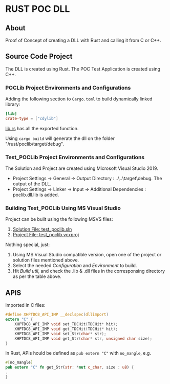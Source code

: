 # RUST POC DLL

## About
Proof of Concept of creating a DLL with Rust and calling it from C or C++.

## Source Code Project 
The DLL is created using Rust.
The POC Test Application is created using C++.

### POCLib Project Environments and Configurations
Adding the following section to `Cargo.toml` to build dynamically linked library:
```TOML
[lib]
crate-type = ["cdylib"]
```

[lib.rs](./rust/poclib/src/lib.rs) has all the exported function.

Using `cargo build` will generate the dll on the folder "/rust/poclib/target/debug".

### Test_POCLib Project Environments and Configurations
The Solution and Project are created using Microsoft Visual Studio 2019.
  * Project Settings -> General -> Output Directory : ..\\..\\target\\debug. The output of the DLL.
  * Project Settings -> Linker -> Input => Additional Dependencies : poclib.dll.lib is added.

### Building Test_POCLib Using MS Visual Studio
Project can be built using the following MSVS files:
1. [Solution File: test_poclib.sln](./rust/poclib/test_poclib.sln)
2. [Project File: test_poclib.vcxproj](./rust/poclib/test_poclib/test_poclib/test_poclib.vcxproj)

Nothing special, just:
1. Using MS Visual Studio compatible version, open one of the project or solution files mentioned above.
2. Select the needed _Configuration_ and _Environment_ to build.
3. Hit _Build util_, and check the .lib & .dll files in the corresponsing directory as per the table above.

## APIS
Imported in C files:
```C
#define XHPTDC8_API_IMP __declspec(dllimport)
extern "C" {
	XHPTDC8_API_IMP void set_TDCHit(TDCHit* hit);
	XHPTDC8_API_IMP void get_TDCHit(TDCHit* hit);
	XHPTDC8_API_IMP void set_Str(char* str);
	XHPTDC8_API_IMP void get_Str(char* str, unsigned char size);
}
```

In Rust, APIs hould be defined as `pub extern "C"` with `no_mangle`, e.g.
```RUST
#[no_mangle]
pub extern "C" fn get_Str(str: *mut c_char, size : u8) {
.
}
```
